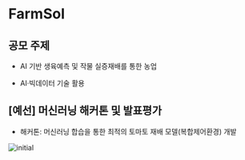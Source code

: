 # FarmSol

## 공모 주제

- AI 기반 생육예측 및 작물 실증재배를 통한 농업

- AI·빅데이터 기술 활용

## [예선] 머신러닝 해커톤 및 발표평가

- 해커톤: 머신러닝 합습을 통한 최적의 토마토 재배 모델(복합제어환경) 개발

![initial](https://hackathonai.s3.ap-northeast-1.amazonaws.com/1/0.%20%ED%8F%AC%EC%8A%A4%ED%84%B0.png)   
